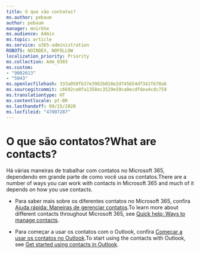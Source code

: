 ```yaml
---
title: O que são contatos?
ms.author: pebaum
author: pebaum
manager: mnirkhe
ms.audience: Admin
ms.topic: article
ms.service: o365-administration
ROBOTS: NOINDEX, NOFOLLOW
localization_priority: Priority
ms.collection: Adm_O365
ms.custom:
- "9002613"
- "5043"
ms.openlocfilehash: 333a058fb37e3962b018e2d745654df341f678a6
ms.sourcegitcommit: c6692ce0fa1358ec3529e59ca0ecdfdea4cdc759
ms.translationtype: HT
ms.contentlocale: pt-BR
ms.lasthandoff: 09/15/2020
ms.locfileid: "47807287"
---
```

# <a name="what-are-contacts"></a><span data-ttu-id="0441f-102">O que são contatos?</span><span class="sxs-lookup"><span data-stu-id="0441f-102">What are contacts?</span></span>

<span data-ttu-id="0441f-103">Há várias maneiras de trabalhar com contatos no Microsoft 365, dependendo em grande parte de como você usa os contatos.</span><span class="sxs-lookup"><span data-stu-id="0441f-103">There are a number of ways you can work with contacts in Microsoft 365 and much of it depends on how you use contacts.</span></span>

- <span data-ttu-id="0441f-104">Para saber mais sobre os diferentes contatos no Microsoft 365, confira [Ajuda rápida: Maneiras de gerenciar contatos](https://docs.microsoft.com/microsoft-365/admin/misc/ways-to-manage-contacts?view=o365-worldwide).</span><span class="sxs-lookup"><span data-stu-id="0441f-104">To learn more about different contacts throughout Microsoft 365, see [Quick help: Ways to manage contacts](https://docs.microsoft.com/microsoft-365/admin/misc/ways-to-manage-contacts?view=o365-worldwide).</span></span>

- <span data-ttu-id="0441f-105">Para começar a usar os contatos com o Outlook, confira [Começar a usar os contatos no Outlook](https://support.office.com/article/using-contacts-people-in-outlook-on-the-web-1e3438c7-26b2-420c-87de-3cea9d31b5cb?WT.mc_id=365AdminCSH&ui=en-US&rs=en-US&ad=US).</span><span class="sxs-lookup"><span data-stu-id="0441f-105">To start using the contacts with Outlook, see [Get started using contacts in Outlook](https://support.office.com/article/using-contacts-people-in-outlook-on-the-web-1e3438c7-26b2-420c-87de-3cea9d31b5cb?WT.mc_id=365AdminCSH&ui=en-US&rs=en-US&ad=US).</span></span>
